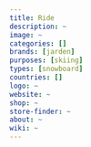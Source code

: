 ```yaml
---
title: Ride
description: ~
image: ~
categories: []
brands: [jarden]
purposes: [skiing]
types: [snowboard]
countries: []
logo: ~
website: ~
shop: ~
store-finder: ~
about: ~
wiki: ~
---
```

